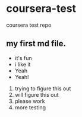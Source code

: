 # coursera-test
coursera test repo
## my first md file.
* it's fun
* i like it
* Yeah
* Yeah!
 1. trying to figure this out
 2. will figure this out
 3. please work
 4. more testing
